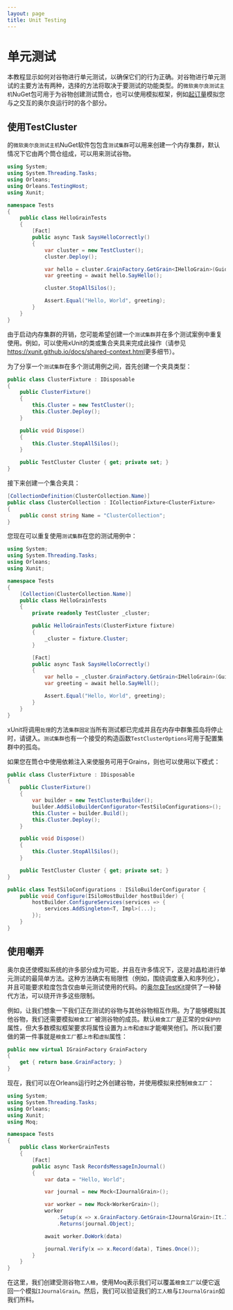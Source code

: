 ```yaml
---
layout: page
title: Unit Testing
---
```


# 单元测试

本教程显示如何对谷物进行单元测试，以确保它们的行为正确。对谷物进行单元测试的主要方法有两种，选择的方法将取决于要测试的功能类型。的`微软奥尔良测试主机`NuGet包可用于为谷物创建测试筒仓，也可以使用模拟框架，例如[起订量](https://github.com/moq/moq)模拟您与之交互的奥尔良运行时的各个部分。

## 使用TestCluster

的`微软奥尔良测试主机`NuGet软件包包含`测试集群`可以用来创建一个内存集群，默认情况下它由两个筒仓组成，可以用来测试谷物。

```csharp
using System;
using System.Threading.Tasks;
using Orleans;
using Orleans.TestingHost;
using Xunit;

namespace Tests
{
    public class HelloGrainTests
    {
        [Fact]
        public async Task SaysHelloCorrectly()
        {
            var cluster = new TestCluster();
            cluster.Deploy();

            var hello = cluster.GrainFactory.GetGrain<IHelloGrain>(Guid.NewGuid());
            var greeting = await hello.SayHello();

            cluster.StopAllSilos();

            Assert.Equal("Hello, World", greeting);
        }
    }
}
```

由于启动内存集群的开销，您可能希望创建一个`测试集群`并在多个测试案例中重复使用。例如，可以使用xUnit的类或集合夹具来完成此操作（请参见<https://xunit.github.io/docs/shared-context.html>更多细节）。

为了分享一个`测试集群`在多个测试用例之间，首先创建一个夹具类型：

```csharp
public class ClusterFixture : IDisposable
{
    public ClusterFixture()
    {
        this.Cluster = new TestCluster();
        this.Cluster.Deploy();
    }

    public void Dispose()
    {
        this.Cluster.StopAllSilos();
    }

    public TestCluster Cluster { get; private set; }
}
```

接下来创建一个集合夹具：

```csharp
[CollectionDefinition(ClusterCollection.Name)]
public class ClusterCollection : ICollectionFixture<ClusterFixture>
{
    public const string Name = "ClusterCollection";
}
```

您现在可以重复使用`测试集群`在您的测试用例中：

```csharp
using System;
using System.Threading.Tasks;
using Orleans;
using Xunit;

namespace Tests
{
    [Collection(ClusterCollection.Name)]
    public class HelloGrainTests
    {
        private readonly TestCluster _cluster;

        public HelloGrainTests(ClusterFixture fixture)
        {
            _cluster = fixture.Cluster;
        }

        [Fact]
        public async Task SaysHelloCorrectly()
        {
            var hello = _cluster.GrainFactory.GetGrain<IHelloGrain>(Guid.NewGuid());
            var greeting = await hello.SayHell();

            Assert.Equal("Hello, World", greeting);
        }
    }
}
```

xUnit将调用`处理`的方法`集群固定`当所有测试都已完成并且在内存中群集孤岛将停止时，请键入。`测试集群`也有一个接受的构造函数`TestClusterOptions`可用于配置集群中的孤岛。

如果您在筒仓中使用依赖注入来使服务可用于Grains，则也可以使用以下模式：

```csharp
public class ClusterFixture : IDisposable
{
    public ClusterFixture()
    {
        var builder = new TestClusterBuilder();
        builder.AddSiloBuilderConfigurator<TestSiloConfigurations>();
        this.Cluster = builder.Build();
        this.Cluster.Deploy();
    }

    public void Dispose()
    {
        this.Cluster.StopAllSilos();
    }

    public TestCluster Cluster { get; private set; }
}

public class TestSiloConfigurations : ISiloBuilderConfigurator {
    public void Configure(ISiloHostBuilder hostBuilder) {
        hostBuilder.ConfigureServices(services => {
            services.AddSingleton<T, Impl>(...);
        });
    }
}
```

## 使用嘲弄

奥尔良还使模拟系统的许多部分成为可能，并且在许多情况下，这是对晶粒进行单元测试的最简单方法。这种方法确实有局限性（例如，围绕调度重入和序列化），并且可能要求粒度包含仅由单元测试使用的代码。的[奥尔良TestKit](https://github.com/OrleansContrib/OrleansTestKit)提供了一种替代方法，可以绕开许多这些限制。

例如，让我们想象一下我们正在测试的谷物与其他谷物相互作用。为了能够模拟其他谷物，我们还需要模拟`粮食工厂`被测谷物的成员。默认`粮食工厂`是正常的`受保护的`属性，但大多数模拟框架要求将属性设置为`上市`和`虚拟`才能嘲笑他们。所以我们要做的第一件事就是`粮食工厂`都`上市`和`虚拟`属性：

```csharp
public new virtual IGrainFactory GrainFactory
{
    get { return base.GrainFactory; }
}
```

现在，我们可以在Orleans运行时之外创建谷物，并使用模拟来控制`粮食工厂`：

```csharp
using System;
using System.Threading.Tasks;
using Orleans;
using Xunit;
using Moq;

namespace Tests
{
    public class WorkerGrainTests
    {
        [Fact]
        public async Task RecordsMessageInJournal()
        {
            var data = "Hello, World";

            var journal = new Mock<IJournalGrain>();

            var worker = new Mock<WorkerGrain>();
            worker
                .Setup(x => x.GrainFactory.GetGrain<IJournalGrain>(It.IsAny<Guid>()))
                .Returns(journal.Object);

            await worker.DoWork(data)

            journal.Verify(x => x.Record(data), Times.Once());
        }
    }
}
```

在这里，我们创建受测谷物`工人粮`，使用Moq表示我们可以覆盖`粮食工厂`以便它返回一个模拟`IJournalGrain`。然后，我们可以验证我们的`工人粮`与`IJournalGrain`如我们所料。
